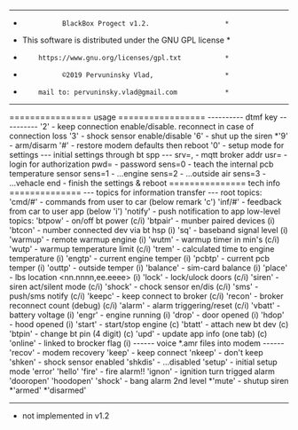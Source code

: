 **********************************************************
*               BlackBox Progect v1.2.                   *
* This software is distributed under the GNU GPL license *
*         https://www.gnu.org/licenses/gpl.txt           *
*               ©2019 Pervuninsky Vlad,                  *
*         mail to: pervuninsky.vlad@gmail.com            *
**********************************************************

================ usage =================
      ---------- dtmf key ----------
'2' - keep connection enable/disable. reconnect in case of connection loss
'3' - shock sensor enable/disable
'6' - shut up the siren
*'9' - arm/disarm
'#' - restore modem defaults then reboot
'0' - setup mode for settings
  --- initial settings through bt spp ---
srv=<url>,<port> - mqtt broker addr
usr=<username>   - login for authorization
pwd=<password>   - password
sens=0           - teach the internal pcb temperature sensor
sens=1           - ...engine
sens=2           - ...outside air
sens=3           - ...vehacle
end              - finish the settings & reboot
=============== tech info ==============
  --- topics for information transfer ---
  root topics:
'cmd/#'    - commands from user to car (below remark 'c')
'inf/#'    - feedback from car to user app (below 'i')
'notify'   - push notification to app
  low-level topics:
'btpow'    - on/off bt power                        (c/i)
'btpair'   - munber paired devices                  (i)
'btcon'    - number connected dev via bt hsp        (i)
'sq'       - baseband signal level                  (i)
'warmup'   - remote warmup engine                   (i)
'wutm'     - warmup timer in min's                  (c/i)
'wutp'     - warmup temperature limit               (c/i)
'trem'     - calculated time to engine temperature  (i)
'engtp'    - current engine temper                  (i)
'pcbtp'    - current pcb temper                     (i)
'outtp'    - outside temper                         (i)
'balance'  - sim-card balance                       (i)
'place'    - lbs location <nn.nnnn,ee.eeee>         (i)
'lock'     - lock/ulock doors                       (c/i)
'siren'    - siren act/silent mode                  (c/i)
'shock'    - chock sensor en/dis                    (c/i)
'sms'      - push/sms notify                        (c/i)
'keepc'    - keep connect to broker                 (c/i)
'recon'    - broker reconnect count (debug)         (c/i)
'alarm'    - alarm triggering/reset                 (c/i)
'vbatt'    - battery voltage                        (i)
'engr'     - engine running                         (i)
'drop'     - door opened                            (i)
'hdop'     - hood opened                            (i)
'start'    - start/stop engine                      (c)
'btatt'    - attach new bt dev                      (c)
'btpin'    - change bt pin (4 digit)                (c)
'upd'      - update app info (one tab)              (c)
'online'   - linked to brocker flag                 (i)
------ voice *.amr files into modem ------
'recov'    - modem recovery
'keep'     - keep connect
'nkeep'    - don't keep
'shken'    - shock sensor enabled
'shkdis'   - ...disabled
'setup'    - initial setup mode
'error'
'hello'
'fire'     - fire alarm!!
'ignon'    - ignition turn trigged alarm
'dooropen'
'hoodopen'
'shock'    - bang alarm 2nd level
*'mute'     - shutup siren
*'armed'
*'disarmed'
      
_______________________________________________________________
* not implemented in v1.2
